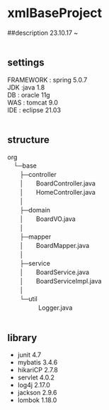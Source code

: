 # xmlBaseProject 
##description
23.10.17 ~<br/>
 
## settings
FRAMEWORK : spring 5.0.7 <br/>
JDK :java 1.8 <br/>
DB : oracle 11g <br/>
WAS : tomcat 9.0 <br/>
IDE : eclipse 21.03 <br/>
 <br/>
## structure
org <br/>
　└─base <br/>
　　├─controller <br/>
　　│　　BoardController.java <br/>
　　│　　HomeController.java <br/>
　　│<br/>
　　├─domain <br/>
　　│　　BoardVO.java <br/>
　　│<br/>
　　├─mapper <br/>
　　│　　BoardMapper.java <br/>
　　│<br/>
　　├─service <br/>
　　│　　BoardService.java <br/>
　　│　　BoardServiceImpl.java <br/>
　　│<br/>
　　└─util <br/>
　　　　　Logger.java <br/>
 
## library
  * junit 4.7 
  * mybatis 3.4.6 
  * hikariCP 2.7.8 
  * servlet 4.0.2 
  * log4j 2.17.0 
  * jackson 2.9.6 
  * lombok 1.18.0 
